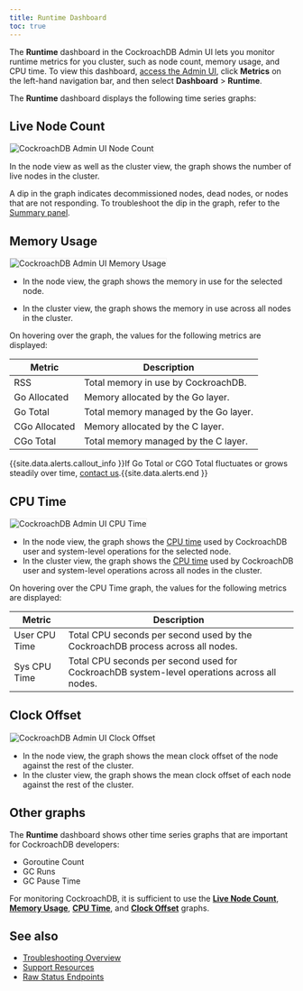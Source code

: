 ```yaml
---
title: Runtime Dashboard
toc: true
---
```


The **Runtime** dashboard in the CockroachDB Admin UI lets you monitor runtime metrics for you cluster, such as node count, memory usage, and CPU time. To view this dashboard, [access the Admin UI](admin-ui-access-and-navigate.html#access-the-admin-ui), click **Metrics** on the left-hand navigation bar, and then select **Dashboard** > **Runtime**.


The **Runtime** dashboard displays the following time series graphs:

## Live Node Count

<img src="{{ 'images/v19.2/admin_ui_node_count.png' | relative_url }}" alt="CockroachDB Admin UI Node Count" style="border:1px solid #eee;max-width:100%" />

In the node view as well as the cluster view, the graph shows the number of live nodes in the cluster.

A dip in the graph indicates decommissioned nodes, dead nodes, or nodes that are not responding. To troubleshoot the dip in the graph, refer to the [Summary panel](admin-ui-access-and-navigate.html#summary-panel).

## Memory Usage

<img src="{{ 'images/v19.2/admin_ui_memory_usage.png' | relative_url }}" alt="CockroachDB Admin UI Memory Usage" style="border:1px solid #eee;max-width:100%" />

- In the node view, the graph shows the memory in use for the selected node.

- In the cluster view, the graph shows the memory in use across all nodes in the cluster.

On hovering over the graph, the values for the following metrics are displayed:

Metric | Description
--------|----
RSS | Total memory in use by CockroachDB.
Go Allocated | Memory allocated by the Go layer.
Go Total | Total memory managed by the Go layer.
CGo Allocated | Memory allocated by the C layer.
CGo Total | Total memory managed by the C layer.

{{site.data.alerts.callout_info }}If Go Total or CGO Total fluctuates or grows steadily over time, <a href="https://forum.cockroachlabs.com/">contact us</a>.{{site.data.alerts.end }}

## CPU Time

<img src="{{ 'images/v19.2/admin_ui_cpu_time.png' | relative_url }}" alt="CockroachDB Admin UI CPU Time" style="border:1px solid #eee;max-width:100%" />


- In the node view, the graph shows the [CPU time](https://en.wikipedia.org/wiki/CPU_time) used by CockroachDB user and system-level operations for the selected node.
- In the cluster view, the graph shows the [CPU time](https://en.wikipedia.org/wiki/CPU_time) used by CockroachDB user and system-level operations across all nodes in the cluster.

On hovering over the CPU Time graph, the values for the following metrics are displayed:

Metric | Description
--------|----
User CPU Time | Total CPU seconds per second used by the CockroachDB process across all nodes.
Sys CPU Time | Total CPU seconds per second used for CockroachDB system-level operations across all nodes.

## Clock Offset

<img src="{{ 'images/v2.0/admin_ui_clock_offset.png' | relative_url }}" alt="CockroachDB Admin UI Clock Offset" style="border:1px solid #eee;max-width:100%" />

- In the node view, the graph shows the mean clock offset of the node against the rest of the cluster.
- In the cluster view, the graph shows the mean clock offset of each node against the rest of the cluster.

## Other graphs

The **Runtime** dashboard shows other time series graphs that are important for CockroachDB developers:

- Goroutine Count
- GC Runs
- GC Pause Time

For monitoring CockroachDB, it is sufficient to use the [**Live Node Count**](#live-node-count), [**Memory Usage**](#memory-usage), [**CPU Time**](#cpu-time), and [**Clock Offset**](#clock-offset) graphs.

## See also

- [Troubleshooting Overview](troubleshooting-overview.html)
- [Support Resources](support-resources.html)
- [Raw Status Endpoints](monitoring-and-alerting.html#raw-status-endpoints)
